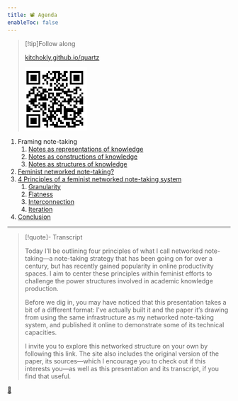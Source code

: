 ```yaml
---
title: 📽️ Agenda
enableToc: false
---
```



 > 
 > \[!tip\]Follow along
 > 
 > [kitchokly.github.io/quartz](https://kitchokly.github.io/quartz/) 
 > 
 > ![Screenshot 2023-04-12 at 16.12.29.png](Screenshot%202023-04-12%20at%2016.12.29.png)

1. Framing note-taking
   1. [Notes as representations of knowledge](pr3%20Notes%20as%20representations%20of%20knowledge.md)
   1. [Notes as constructions of knowledge](pr4%20Notes%20as%20constructions%20of%20knowledge.md)
   1. [Notes as structures of knowledge](pr5%20Notes%20as%20structures%20of%20knowledge.md)
1. [Feminist networked note-taking?](pr6%20Feminist%20networked%20note-taking%3F.md)
1. [4 Principles of a feminist networked note-taking system](pr7%204%20Principles%20of%20a%20feminist%20networked%20note-taking%20system.md)
   1. [Granularity](pr7a%20Granularity.md)
   1. [Flatness](pr7b%20Flatness.md)
   1. [Interconnection](pr7c%20Interconnection.md)
   1. [Iteration](pr7d%20Iteration.md)
1. [Conclusion](pr8%20Conclusion.md)

---

 > 
 > \[!quote\]- Transcript
 > 
 > Today I’ll be outlining four principles of what I call networked note-taking—a note-taking strategy that has been going on for over a century, but has recently gained popularity in online productivity spaces. I aim to center these principles within feminist efforts to challenge the power structures involved in academic knowledge production.
 > 
 > Before we dig in, you may have noticed that this presentation takes a bit of a different format: I’ve actually built it and the paper it’s drawing from using the same infrastructure as my networked note-taking system, and published it online to demonstrate some of its technical capacities.
 > 
 > I invite you to explore this networked structure on your own by following this link. The site also includes the original version of the paper, its sources—which I encourage you to check out if this interests you—as well as this presentation and its transcript, if you find that useful.

[📖](pa1%20Developing%20a%20feminist%20note-taking%20system.md)
